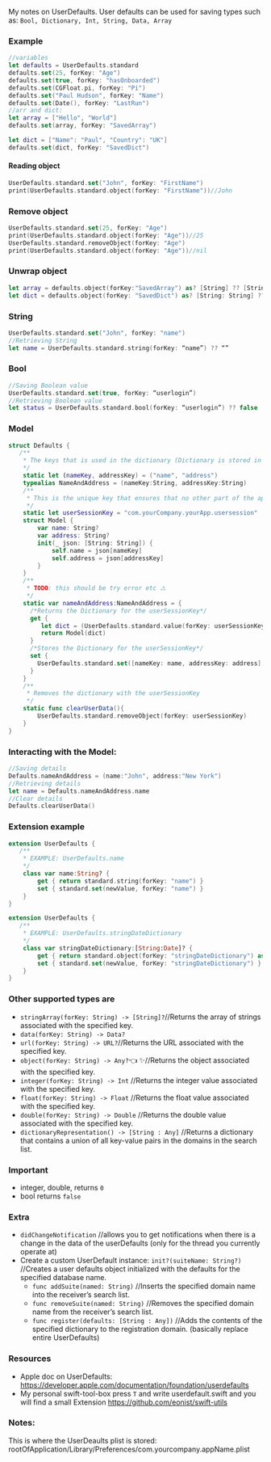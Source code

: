 My notes on UserDefaults<!--more-->. User defaults can be used for saving types such as: `Bool, Dictionary, Int, String, Data, Array`

### Example
```swift
//variables
let defaults = UserDefaults.standard
defaults.set(25, forKey: "Age")
defaults.set(true, forKey: "hasOnboarded")
defaults.set(CGFloat.pi, forKey: "Pi")
defaults.set("Paul Hudson", forKey: "Name")
defaults.set(Date(), forKey: "LastRun")
//arr and dict:
let array = ["Hello", "World"]
defaults.set(array, forKey: "SavedArray")

let dict = ["Name": "Paul", "Country": "UK"]
defaults.set(dict, forKey: "SavedDict")
```

#### Reading object
```swift
UserDefaults.standard.set("John", forKey: "FirstName")
print(UserDefaults.standard.object(forKey: "FirstName"))//John
```

### Remove object
```swift
UserDefaults.standard.set(25, forKey: "Age")
print(UserDefaults.standard.object(forKey: "Age"))//25
UserDefaults.standard.removeObject(forKey: "Age")
print(UserDefaults.standard.object(forKey: "Age"))//nil
```

### Unwrap object
```swift
let array = defaults.object(forKey:"SavedArray") as? [String] ?? [String]()
let dict = defaults.object(forKey: "SavedDict") as? [String: String] ?? [String: String]()
```

### String
```swift
UserDefaults.standard.set("John", forKey: "name")
//Retrieving String
let name = UserDefaults.standard.string(forKey: “name”) ?? “”
```

### Bool
```swift
//Saving Boolean value
UserDefaults.standard.set(true, forKey: “userlogin”)
//Retrieving Boolean value
let status = UserDefaults.standard.bool(forKey: “userlogin”) ?? false
```

### Model
```swift
struct Defaults {
   /**
    * The keys that is used in the dictionary (Dictionary is stored in the UserDefaults.standard only)
    */
    static let (nameKey, addressKey) = ("name", "address")
    typealias NameAndAddress = (nameKey:String, addressKey:String)
    /**
     * This is the unique key that ensures that no other part of the app overwrites this (key,value) pair in the user-defaults file
     */   
    static let userSessionKey = "com.yourCompany.yourApp.usersession"
    struct Model {
        var name: String?
        var address: String?
        init(_ json: [String: String]) {
            self.name = json[nameKey]
            self.address = json[addressKey]
        }
    }
    /**
     * TODO: this should be try error etc ⚠️
     */
    static var nameAndAddress:NameAndAddress = {
      /*Returns the Dictionary for the userSessionKey*/
      get {
         let dict = (UserDefaults.standard.value(forKey: userSessionKey) as? [String: String]) ?? [:]
         return Model(dict)
      }
      /*Stores the Dictionary for the userSessionKey*/
      set {
        UserDefaults.standard.set([nameKey: name, addressKey: address], forKey: userSessionKey)
      }
    }
    /**
     * Removes the dictionary with the userSessionKey
     */
    static func clearUserData(){
        UserDefaults.standard.removeObject(forKey: userSessionKey)
    }
}
```

### Interacting with the Model:
```swift
//Saving details
Defaults.nameAndAddress = (name:"John", address:"New York")
//Retrieving details
let name = Defaults.nameAndAddress.name
//Clear details
Defaults.clearUserData()
```

### Extension example
```swift
extension UserDefaults {
   /**
    * EXAMPLE: UserDefaults.name
    */
    class var name:String? {
        get { return standard.string(forKey: "name") }
        set { standard.set(newValue, forKey: "name") }
    }
}

extension UserDefaults {
   /**
    * EXAMPLE: UserDefaults.stringDateDictionary
    */
    class var stringDateDictionary:[String:Date]? {
        get { return standard.object(forKey: "stringDateDictionary") as? [String:Date] }
        set { standard.set(newValue, forKey: "stringDateDictionary") }
    }
}
```

### Other supported types are
- `stringArray(forKey: String) -> [String]?`//Returns the array of strings associated with the specified key.
- `data(forKey: String) -> Data?`
- `url(forKey: String) -> URL?`//Returns the URL associated with the specified key.
- `object(forKey: String) -> Any?`👈 ✨//Returns the object associated with the specified key.
- `integer(forKey: String) -> Int` //Returns the integer value associated with the specified key.
- `float(forKey: String) -> Float` //Returns the float value associated with the specified key.
- `double(forKey: String) -> Double` //Returns the double value associated with the specified key.
- `dictionaryRepresentation() -> [String : Any]` //Returns a dictionary that contains a union of all key-value pairs in the domains in the search list.

### Important
- integer, double, returns `0`
- bool returns `false`

### Extra
- `didChangeNotification` //allows you to get notifications when there is a change in the data of the userDefaults (only for the thread you currently operate at)
- Create a custom UserDefault instance: `init?(suiteName: String?)` //Creates a user defaults object initialized with the defaults for the specified database name.
   - `func addSuite(named: String)` //Inserts the specified domain name into the receiver’s search list.
   - `func removeSuite(named: String)` //Removes the specified domain name from the receiver’s search list.
   - `func register(defaults: [String : Any])` //Adds the contents of the specified dictionary to the registration domain. (basically replace entire UserDefaults)

### Resources
- Apple doc on UserDefaults: https://developer.apple.com/documentation/foundation/userdefaults
- My personal swift-tool-box press `T` and write userdefault.swift and you will find a small Extension https://github.com/eonist/swift-utils

### Notes:
This is where the UserDeaults plist is stored: rootOfApplication/Library/Preferences/com.yourcompany.appName.plist
